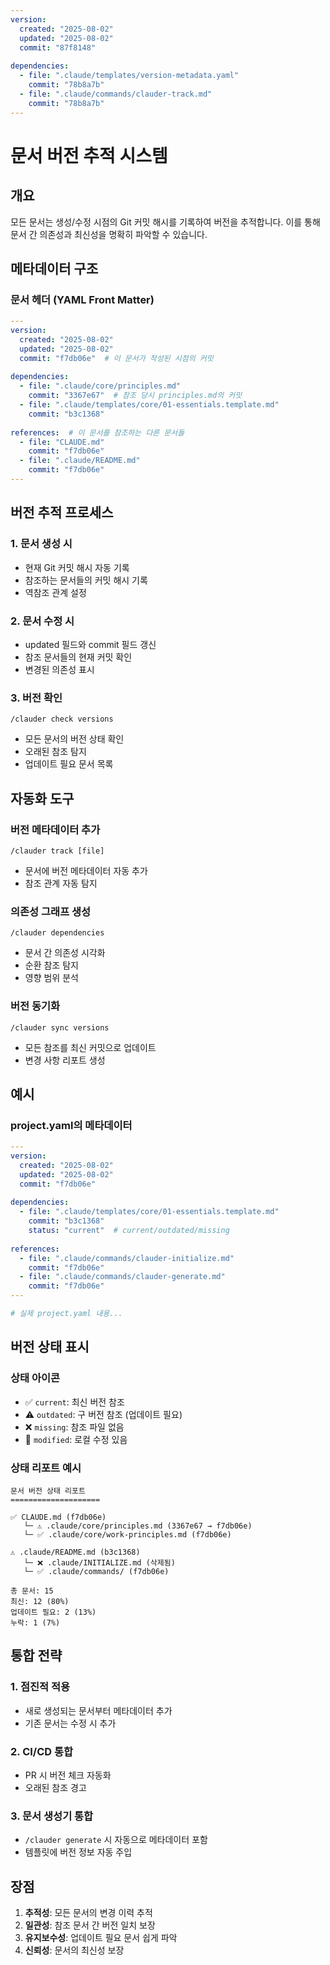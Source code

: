 ```yaml
---
version:
  created: "2025-08-02"
  updated: "2025-08-02"
  commit: "87f8148"
  
dependencies:
  - file: ".claude/templates/version-metadata.yaml"
    commit: "78b8a7b"
  - file: ".claude/commands/clauder-track.md"
    commit: "78b8a7b"
---
```


# 문서 버전 추적 시스템

## 개요
모든 문서는 생성/수정 시점의 Git 커밋 해시를 기록하여 버전을 추적합니다.
이를 통해 문서 간 의존성과 최신성을 명확히 파악할 수 있습니다.

## 메타데이터 구조

### 문서 헤더 (YAML Front Matter)
```yaml
---
version:
  created: "2025-08-02"
  updated: "2025-08-02"
  commit: "f7db06e"  # 이 문서가 작성된 시점의 커밋
  
dependencies:
  - file: ".claude/core/principles.md"
    commit: "3367e67"  # 참조 당시 principles.md의 커밋
  - file: ".claude/templates/core/01-essentials.template.md"
    commit: "b3c1368"
    
references:  # 이 문서를 참조하는 다른 문서들
  - file: "CLAUDE.md"
    commit: "f7db06e"
  - file: ".claude/README.md"
    commit: "f7db06e"
---
```

## 버전 추적 프로세스

### 1. 문서 생성 시
- 현재 Git 커밋 해시 자동 기록
- 참조하는 문서들의 커밋 해시 기록
- 역참조 관계 설정

### 2. 문서 수정 시
- updated 필드와 commit 필드 갱신
- 참조 문서들의 현재 커밋 확인
- 변경된 의존성 표시

### 3. 버전 확인
```
/clauder check versions
```
- 모든 문서의 버전 상태 확인
- 오래된 참조 탐지
- 업데이트 필요 문서 목록

## 자동화 도구

### 버전 메타데이터 추가
```
/clauder track [file]
```
- 문서에 버전 메타데이터 자동 추가
- 참조 관계 자동 탐지

### 의존성 그래프 생성
```
/clauder dependencies
```
- 문서 간 의존성 시각화
- 순환 참조 탐지
- 영향 범위 분석

### 버전 동기화
```
/clauder sync versions
```
- 모든 참조를 최신 커밋으로 업데이트
- 변경 사항 리포트 생성

## 예시

### project.yaml의 메타데이터
```yaml
---
version:
  created: "2025-08-02"
  updated: "2025-08-02"
  commit: "f7db06e"
  
dependencies:
  - file: ".claude/templates/core/01-essentials.template.md"
    commit: "b3c1368"
    status: "current"  # current/outdated/missing
    
references:
  - file: ".claude/commands/clauder-initialize.md"
    commit: "f7db06e"
  - file: ".claude/commands/clauder-generate.md"
    commit: "f7db06e"
---

# 실제 project.yaml 내용...
```

## 버전 상태 표시

### 상태 아이콘
- ✅ `current`: 최신 버전 참조
- ⚠️ `outdated`: 구 버전 참조 (업데이트 필요)
- ❌ `missing`: 참조 파일 없음
- 🔄 `modified`: 로컬 수정 있음

### 상태 리포트 예시
```
문서 버전 상태 리포트
====================

✅ CLAUDE.md (f7db06e)
   └─ ⚠️ .claude/core/principles.md (3367e67 → f7db06e)
   └─ ✅ .claude/core/work-principles.md (f7db06e)

⚠️ .claude/README.md (b3c1368)
   └─ ❌ .claude/INITIALIZE.md (삭제됨)
   └─ ✅ .claude/commands/ (f7db06e)

총 문서: 15
최신: 12 (80%)
업데이트 필요: 2 (13%)
누락: 1 (7%)
```

## 통합 전략

### 1. 점진적 적용
- 새로 생성되는 문서부터 메타데이터 추가
- 기존 문서는 수정 시 추가

### 2. CI/CD 통합
- PR 시 버전 체크 자동화
- 오래된 참조 경고

### 3. 문서 생성기 통합
- `/clauder generate` 시 자동으로 메타데이터 포함
- 템플릿에 버전 정보 자동 주입

## 장점
1. **추적성**: 모든 문서의 변경 이력 추적
2. **일관성**: 참조 문서 간 버전 일치 보장
3. **유지보수성**: 업데이트 필요 문서 쉽게 파악
4. **신뢰성**: 문서의 최신성 보장